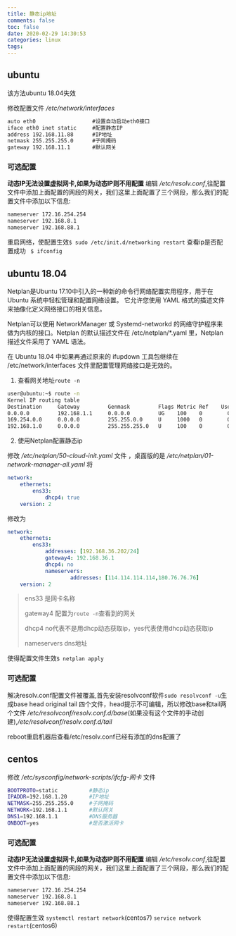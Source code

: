 ```yaml
---
title: 静态ip地址
comments: false
toc: false
date: 2020-02-29 14:30:53
categories: linux
tags:
---
```


## ubuntu

该方法ubuntu 18.04失效

修改配置文件 */etc/network/interfaces*

``` txt
auto eth0                  #设置自动启动eth0接口
iface eth0 inet static     #配置静态IP
address 192.168.11.88      #IP地址
netmask 255.255.255.0      #子网掩码
gateway 192.168.11.1       #默认网关
```

### 可选配置

**动态IP无法设置虚拟网卡,如果为动态IP则不用配置**
编辑 */etc/resolv.conf*,往配置文件中添加上面配置的网段的网关，我们这里上面配置了三个网段，那么我们的配置文件中添加以下信息:

``` sh
nameserver 172.16.254.254
nameserver 192.168.8.1
nameserver 192.168.88.1
```

重启网络，使配置生效`$ sudo /etc/init.d/networking restart`
查看ip是否配置成功 ` $ ifconfig`

## ubuntu 18.04

Netplan是Ubuntu 17.10中引入的一种新的命令行网络配置实用程序，用于在 Ubuntu 系统中轻松管理和配置网络设置。 它允许您使用 YAML 格式的描述文件来抽像化定义网络接口的相关信息。

Netplan可以使用 NetworkManager 或 Systemd-networkd 的网络守护程序来做为内核的接口。Netplan 的默认描述文件在 /etc/netplan/*.yaml 里，Netplan 描述文件采用了 YAML 语法。

在 Ubuntu 18.04 中如果再通过原来的 ifupdown 工具包继续在 /etc/network/interfaces 文件里配置管理网络接口是无效的。

1. 查看网关地址`route -n`

``` sh
user@ubuntu:~$ route -n
Kernel IP routing table
Destination     Gateway         Genmask         Flags Metric Ref    Use Iface
0.0.0.0         192.168.1.1     0.0.0.0         UG    100    0        0 enp0s3
169.254.0.0     0.0.0.0         255.255.0.0     U     1000   0        0 enp0s3
192.168.1.0     0.0.0.0         255.255.255.0   U     100    0        0 enp0s3
```

2. 使用Netplan配置静态ip

修改 */etc/netplan/50-cloud-init.yaml* 文件 ，桌面版的是 */etc/netplan/01-network-manager-all.yaml* 将

``` yaml
network:
    ethernets:
        ens33:
            dhcp4: true
    version: 2
```

修改为

``` yaml
network:
    ethernets:
        ens33:
            addresses: [192.168.36.202/24]
            gateway4: 192.168.36.1
            dhcp4: no
            nameservers:
                    addresses: [114.114.114.114,180.76.76.76]
    version: 2
```

> ens33 是网卡名称
>
> gateway4 配置为`route -n`查看到的网关
>
> dhcp4 no代表不是用dhcp动态获取ip，yes代表使用dhcp动态获取ip
>
> nameservers dns地址

使得配置文件生效`$ netplan apply`

### 可选配置

解决resolv.conf配置文件被覆盖,首先安装resolvconf软件`sudo resolvconf -u`生成base head original tail 四个文件，head提示不可编辑，所以修改base和tail两个文件
*/etc/resolvconf/resolv.conf.d/base*(如果没有这个文件的手动创建),*/etc/resolvconf/resolv.conf.d/tail* 

reboot重启机器后查看/etc/resolv.conf已经有添加的dns配置了


## centos

修改 */etc/sysconfig/network-scripts/ifcfg-网卡* 文件

``` sh
BOOTPROTO=static          #静态ip
IPADDR=192.168.1.20       #IP地址
NETMASK=255.255.255.0     #子网掩码
NETWORK=192.168.1.1       #默认网关
DNS1=192.168.1.1          #DNS服务器
ONBOOT=yes                #是否激活网卡
```

### 可选配置

**动态IP无法设置虚拟网卡,如果为动态IP则不用配置**
编辑 */etc/resolv.conf*,往配置文件中添加上面配置的网段的网关，我们这里上面配置了三个网段，那么我们的配置文件中添加以下信息:

``` sh
nameserver 172.16.254.254
nameserver 192.168.8.1
nameserver 192.168.88.1
```

使得配置生效 `systemctl restart network`(centos7) `service network restart`(centos6)


